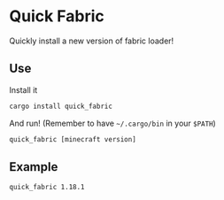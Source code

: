 # Quick Fabric

Quickly install a new version of fabric loader!

## Use

Install it

```sh
cargo install quick_fabric
```

And run! (Remember to have `~/.cargo/bin` in your `$PATH`)

```sh
quick_fabric [minecraft version]
```

## Example

```sh
quick_fabric 1.18.1
```
